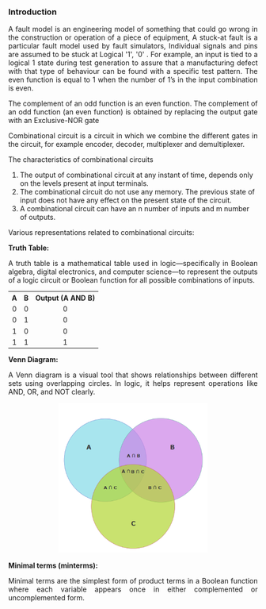 ### Introduction

<p style="text-align:justify;">A fault model is an engineering model of something that could go wrong in the construction or operation of a piece of equipment, A stuck-at fault is a particular fault model used by fault simulators, Individual signals and pins are assumed to be stuck at Logical '1', '0' . For example, an input is tied to a logical 1 state during test generation to assure that a manufacturing defect with that type of behaviour can be found with a specific test pattern. The even function is equal to 1 when the number of 1’s in the input combination is even.</p>

<p style="text-align:justify;">The complement of an odd function is an even function. The complement of an odd function (an even function) is obtained by replacing the output gate with an Exclusive-NOR gate</p>

<p style="text-align:justify;">Combinational circuit is a circuit in which we combine the different gates in the circuit, for example encoder, decoder, multiplexer and demultiplexer.</p> 

<p style="text-align:justify;">The characteristics of combinational circuits</p>

1. The output of combinational circuit at any instant of time, depends only on the levels present at input terminals.
2. The combinational circuit do not use any memory. The previous state of input does not have any effect on the present state of the circuit.
3. A combinational circuit can have an n number of inputs and m number of outputs.

<p style="text-align:justify;">Various representations related to combinational circuits:</p>

<strong>Truth Table:</strong> <p style="text-align:justify;">A truth table is a mathematical table used in logic—specifically in Boolean algebra, digital electronics, and computer science—to represent the outputs of a logic circuit or Boolean function for all possible combinations of inputs.</p>

<table style="text-align:center;">
  <tr  style="text-align:center;"><th>A</th><th>B</th><th>Output (A AND B)</th></tr>
  <tr  style="text-align:center;"><td>0</td><td>0</td><td style="text-align:center;">0</td></tr>
  <tr style="text-align:center;"><td>0</td><td>1</td><td style="text-align:center;">0</td></tr>
  <tr style="text-align:center;"><td>1</td><td>0</td><td style="text-align:center;">0</td></tr>
  <tr style="text-align:center;"><td>1</td><td>1</td><td style="text-align:center;">1</td></tr>
</table>

<strong>Venn Diagram:</strong> <p style="text-align:justify;">A Venn diagram is a visual tool that shows relationships between different sets using overlapping circles. In logic, it helps represent operations like AND, OR, and NOT clearly.</p>

<center><img src="images/venndiagram.png" width="60%"></center>

<strong>Minimal terms (minterms):</strong> <p style="text-align:justify;">Minimal terms are the simplest form of product terms in a Boolean function where each variable appears once in either complemented or uncomplemented form.</p>


